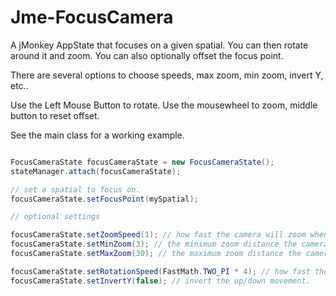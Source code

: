Jme-FocusCamera
===

A jMonkey AppState that focuses on a given spatial. You can then rotate around it and zoom.
You can also optionally offset the focus point.

There are several options to choose speeds, max zoom, min zoom, invert Y, etc..

Use the Left Mouse Button to rotate. Use the mousewheel to zoom, middle button to reset offset.

See the main class for a working example.

```java

FocusCameraState focusCameraState = new FocusCameraState();
stateManager.attach(focusCameraState);

// set a spatial to focus on.
focusCameraState.setFocusPoint(mySpatial);

// optional settings

focusCameraState.setZoomSpeed(1); // how fast the camera will zoom when you scroll the mouse wheel in world units.
focusCameraState.setMinZoom(3); // the minimum zoom distance the camera can get to the spatial.
focusCameraState.setMaxZoom(30); // the maximum zoom distance the camera can get from the spatial.

focusCameraState.setRotationSpeed(FastMath.TWO_PI * 4); // how fast the camera will rotate.
focusCameraState.setInvertY(false); // invert the up/down movement.

```
